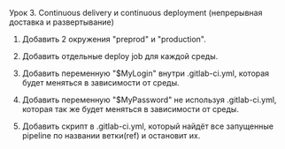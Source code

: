 Урок 3. Continuous delivery и continuous deployment (непрерывная доставка и развертывание)
1) Добавить 2 окружения "preprod" и "production".

2) Добавить отдельные deploy job для каждой среды.

3) Добавить переменную "$MyLogin" внутри .gitlab-ci.yml, которая будет меняться в зависимости от среды.

4) Добавить переменную "$MyPassword" не используя .gitlab-ci.yml, которая так же будет меняться в зависимости от среды.

5) Добавить скрипт в .gitlab-ci.yml, который найдёт все запущенные pipeline по названии ветки(ref) и остановит их.
